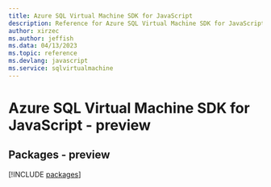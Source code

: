 ```yaml
---
title: Azure SQL Virtual Machine SDK for JavaScript
description: Reference for Azure SQL Virtual Machine SDK for JavaScript
author: xirzec
ms.author: jeffish
ms.data: 04/13/2023
ms.topic: reference
ms.devlang: javascript
ms.service: sqlvirtualmachine
---
```

# Azure SQL Virtual Machine SDK for JavaScript - preview
## Packages - preview
[!INCLUDE [packages](sql-virtual-machine-index.md)]